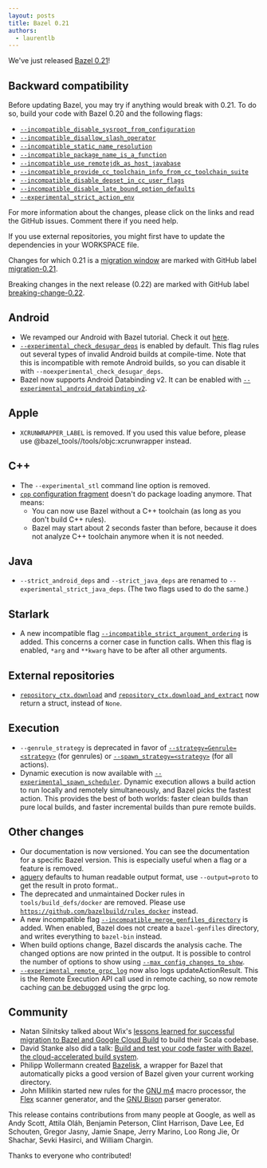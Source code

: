 ```yaml
---
layout: posts
title: Bazel 0.21
authors:
  - laurentlb
---
```


We've just released [Bazel 0.21](https://github.com/bazelbuild/bazel/releases/tag/0.21.0)!

## Backward compatibility

Before updating Bazel, you may try if anything would break with 0.21. To do so, build your code with Bazel 0.20 and the following flags:

*   [`--incompatible_disable_sysroot_from_configuration`](https://github.com/bazelbuild/bazel/issues/6565)
*   [`--incompatible_disallow_slash_operator`](https://github.com/bazelbuild/bazel/issues/5823)
*   [`--incompatible_static_name_resolution`](https://github.com/bazelbuild/bazel/issues/5637)
*   [`--incompatible_package_name_is_a_function`](https://github.com/bazelbuild/bazel/issues/5827)
*   [`--incompatible_use_remotejdk_as_host_javabase`](https://github.com/bazelbuild/bazel/issues/6656)
*   [`--incompatible_provide_cc_toolchain_info_from_cc_toolchain_suite`](https://github.com/bazelbuild/bazel/issues/6537)
*   [`--incompatible_disable_depset_in_cc_user_flags`](https://github.com/bazelbuild/bazel/issues/6383)
*   [`--incompatible_disable_late_bound_option_defaults`](https://github.com/bazelbuild/bazel/issues/6384)
*   [`--experimental_strict_action_env`](https://github.com/bazelbuild/bazel/issues/6648)

For more information about the changes, please click on the links and read the GitHub issues. Comment there if you need help.

If you use external repositories, you might first have to update the dependencies in your WORKSPACE file.

Changes for which 0.21 is a [migration window](
https://docs.google.com/document/d/1Dj5PBLmPVg9ZyApm4GobM3y-mDgY3mVaqpRVttOe-ZQ/edit)
are marked with GitHub label [migration-0.21](
https://github.com/bazelbuild/bazel/issues?q=is%3Aissue+label%3Amigration-0.21).

Breaking changes in the next release (0.22) are marked with GitHub label
[breaking-change-0.22](https://github.com/bazelbuild/bazel/issues?q=is%3Aissue+label%3Abreaking-change-0.22).


## Android

*   We revamped our Android with Bazel tutorial. Check it out
    [here](https://docs.bazel.build/versions/master/tutorial/android-app.html).
*   [`--experimental_check_desugar_deps`](https://docs.bazel.build/versions/master/command-line-reference.html#flag--experimental_check_desugar_deps)
    is enabled by default. This flag rules out several types of invalid Android
    builds at compile-time. Note that this is incompatible with remote Android
    builds, so you can disable it with `--noexperimental_check_desugar_deps`.
*   Bazel now supports Android Databinding v2. It can be enabled with
    [`--experimental_android_databinding_v2`](https://docs.bazel.build/versions/master/command-line-reference.html#flag--experimental_android_databinding_v2).


## Apple

*   `XCRUNWRAPPER_LABEL` is removed. If you used this value before, please use @bazel_tools//tools/objc:xcrunwrapper instead.


## C++

*   The `--experimental_stl` command line option is removed.
*   [`cpp` configuration
    fragment](https://docs.bazel.build/versions/master/skylark/lib/cpp.html)
    doesn't do package loading anymore. That means:
    *   You can now use Bazel without a C++ toolchain (as long as you don't build C++ rules).
    *   Bazel may start about 2 seconds faster than before, because it does not analyze C++ toolchain anymore when it is not needed.

## Java

*   `--strict_android_deps` and `--strict_java_deps` are renamed to `--experimental_strict_java_deps`. (The two flags used to do the same.)

## Starlark

*   A new incompatible flag [`--incompatible_strict_argument_ordering`](https://github.com/bazelbuild/bazel/issues/6611) is added. This concerns a corner case in function calls. When this flag is enabled, `*arg` and `**kwarg` have to be after all other arguments.

## External repositories

*   [`repository_ctx.download`](https://docs.bazel.build/versions/master/skylark/lib/repository_ctx.html#download) and [`repository_ctx.download_and_extract`](https://docs.bazel.build/versions/master/skylark/lib/repository_ctx.html#download_and_extract) now return a struct, instead of `None`.


## Execution

*   `--genrule_strategy` is deprecated in favor of [`--strategy=Genrule=<strategy>`](https://docs.bazel.build/versions/master/command-line-reference.html#flag--strategy) (for genrules) or [`--spawn_strategy=<strategy>`](https://docs.bazel.build/versions/master/command-line-reference.html#flag--spawn_strategy) (for all actions).
*   Dynamic execution is now available with [`--experimental_spawn_scheduler`](https://docs.bazel.build/versions/master/command-line-reference.html#flag--experimental_spawn_scheduler). Dynamic execution allows a build action to run locally and remotely simultaneously, and Bazel picks the fastest action. This provides the best of both worlds: faster clean builds than pure local builds, and faster incremental builds than pure remote builds.


## Other changes

*   Our documentation is now versioned. You can see the documentation for a
    specific Bazel version. This is especially useful when a flag or a feature
    is removed.
*   [aquery](https://docs.bazel.build/versions/master/user-manual.html#aquery)
    defaults to human readable output format, use `--output=proto` to get the
    result in proto format..
*   The deprecated and unmaintained Docker rules in `tools/build_defs/docker`
    are removed. Please use
    [`https://github.com/bazelbuild/rules_docker`](https://github.com/bazelbuild/rules_docker)
    instead.
*   A new incompatible flag
    [`--incompatible_merge_genfiles_directory`](https://github.com/bazelbuild/bazel/issues/6761)
    is added. When enabled, Bazel does not create a `bazel-genfiles` directory,
    and writes everything to `bazel-bin` instead.
*   When build options change, Bazel discards the analysis cache. The changed
    options are now printed in the output. It is possible to control the number
    of options to show using
    [`--max_config_changes_to_show`](https://docs.bazel.build/versions/master/command-line-reference.html#flag--max_config_changes_to_show).
*   [`--experimental_remote_grpc_log`](https://docs.bazel.build/versions/master/command-line-reference.html#flag--experimental_remote_grpc_log)
    now also logs updateActionResult. This is the Remote Execution API call used
    in remote caching, so now remote caching
    [can be debugged](https://github.com/bazelbuild/tools_remote/) using the grpc log.

## Community

*   Natan Silnitsky talked about Wix's [lessons learned for successful migration to Bazel and Google Cloud Build](https://www.youtube.com/watch?v=nKx21CsT744) to build their Scala codebase.
*   David Stanke also did a talk: [Build and test your code faster with Bazel, the cloud-accelerated build system](https://www.youtube.com/watch?v=QFqcKT6sGoc).
*   Philipp Wollermann created [Bazelisk](https://github.com/philwo/bazelisk), a wrapper for Bazel that automatically picks a good version of Bazel given your current working directory.
*   John Millikin started new rules for the [GNU m4](https://github.com/jmillikin/rules_m4) macro processor, the [Flex](https://github.com/jmillikin/rules_flex) scanner generator, and the [GNU Bison](https://github.com/jmillikin/rules_bison) parser generator.

This release contains contributions from many people at Google, as well as Andy
Scott, Attila Oláh, Benjamin Peterson, Clint Harrison, Dave Lee, Ed Schouten,
Gregor Jasny, Jamie Snape, Jerry Marino, Loo Rong Jie, Or Shachar, Sevki
Hasirci, and William Chargin.

Thanks to everyone who contributed!
